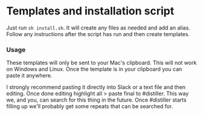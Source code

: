 # Templates and installation script
Just run `sh install.sh`.  It will create any files as needed and add an alias.  Follow any instructions after the script has run and then create templates.


### Usage
These templates will only be sent to your Mac's clipboard.  This will not work on Windows and Linux.  Once the template is in your clipboard you can paste it anywhere.

I strongly recommend pasting it directly into Slack or a text file and then editing.  Once done editing highlight all > paste final to #distiller.  This way we, and you, can search for this thing in the future.  Once #distiller starts filling up we'll probably get some repeats that can be searched for.
